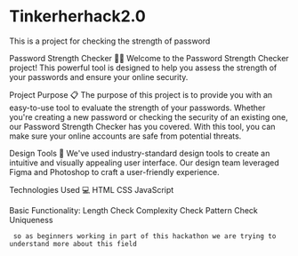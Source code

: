 # Tinkerherhack2.0

This is a project for checking the strength of password

Password Strength Checker 💪🔐
Welcome to the Password Strength Checker project! This powerful tool is designed to help you assess the strength of your passwords and ensure your online security.

Project Purpose 📋
The purpose of this project is to provide you with an easy-to-use tool to evaluate the strength of your passwords. Whether you're creating a new password or checking the security of an existing one, our Password Strength Checker has you covered. With this tool, you can make sure your online accounts are safe from potential threats.

Design Tools 🎨
We've used industry-standard design tools to create an intuitive and visually appealing user interface. Our design team leveraged Figma and Photoshop to craft a user-friendly experience.

Technologies Used 💻
HTML
CSS
JavaScript

 Basic Functionality:
    Length Check
    Complexity Check
     Pattern Check
     Uniqueness 


     so as beginners working in part of this hackathon we are trying to understand more about this field
     
